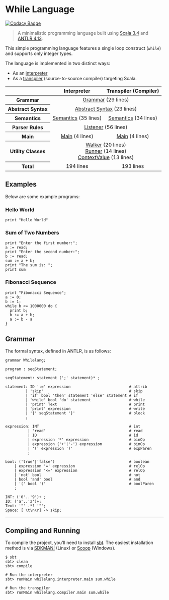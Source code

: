 # While Language

[![Codacy Badge](https://api.codacy.com/project/badge/Grade/b1705795c5f74b9289b6f4c942dd5911)](https://app.codacy.com/gh/lrlucena/whilelang)
> A minimalistic programming language built using [Scala 3.4](https://scala-lang.org) and [ANTLR 4.13](https://antlr.org).

This simple programming language features a single loop construct (`while`) and supports only integer types. 

The language is implemented in two distinct ways:
- As an [interpreter](interpreter.md)
- As a [transpiler](transpiler.md) (source-to-source compiler) targeting Scala.

<table>
  <thead>
    <tr>
      <th></th>
      <th align="center">Interpreter</th>
      <th align="center">Transpiler (Compiler)</th>
    </tr>
  </thead>
  <tbody>
    <tr>
      <th>Grammar</th>
      <td colspan="2" align="center">
        <a href="#grammar">Grammar</a> (29 lines)
      </td>
    </tr>
    <tr>
      <th>Abstract Syntax</th>
      <td colspan="2" align="center">
        <a href="interpreter.md#abstract-syntax">Abstract Syntax</a> (23 lines)
      </td>
    </tr>
    <tr>
      <th>Semantics</th>
      <td align="center"><a href="interpreter.md#semantics">Semantics</a> (35 lines)</td>
      <td align="center"><a href="transpiler.md#semantics">Semantics</a> (34 lines)</td>
    </tr>
    <tr>
      <th>Parser Rules</th>
      <td colspan="2" align="center">
        <a href="interpreter.md#parser-rules">Listener</a> (56 lines)
      </td>
    </tr>
    <tr>
      <th>Main</th>
      <td align="center"><a href="interpreter.md#main">Main</a> (4 lines)</td>
      <td align="center"><a href="transpiler.md#main">Main</a> (4 lines)</td>
    </tr>
    <tr>
      <th>Utility Classes</th>
      <td colspan="2" align="center">
        <a href="interpreter.md#walker">Walker</a> (20 lines)<br>
        <a href="interpreter.md#runner">Runner</a> (14 lines)<br>
        <a href="interpreter.md#contextvalue">ContextValue</a> (13 lines)
      </td>
    </tr>
    <tr>
      <th>Total</th>
      <td align="center">194 lines</td>
      <td align="center">193 lines</td>
    </tr>
  </tbody>
</table>

## Examples
Below are some example programs:

### Hello World
````text
print "Hello World"
````

### Sum of Two Numbers
````text
print "Enter the first number:";
a := read;
print "Enter the second number:";
b := read;
sum := a + b;
print "The sum is: ";
print sum
````

### Fibonacci Sequence
````text
print "Fibonacci Sequence";
a := 0;
b := 1;
while b <= 1000000 do {
  print b;
  b := a + b;
  a := b - a
}
````

## Grammar
The formal syntax, defined in ANTLR, is as follows:

````antlr
grammar Whilelang;

program : seqStatement;

seqStatement: statement (';' statement)* ;

statement: ID ':=' expression                          # attrib
         | 'skip'                                      # skip
         | 'if' bool 'then' statement 'else' statement # if
         | 'while' bool 'do' statement                 # while
         | 'print' Text                                # print
         | 'print' expression                          # write
         | '{' seqStatement '}'                        # block
         ;

expression: INT                                        # int
          | 'read'                                     # read
          | ID                                         # id
          | expression '*' expression                  # binOp
          | expression ('+'|'-') expression            # binOp
          | '(' expression ')'                         # expParen
          ;

bool: ('true'|'false')                                 # boolean
    | expression '=' expression                        # relOp
    | expression '<=' expression                       # relOp
    | 'not' bool                                       # not
    | bool 'and' bool                                  # and
    | '(' bool ')'                                     # boolParen
    ;

INT: ('0'..'9')+ ;
ID: ('a'..'z')+;
Text: '"' .*? '"';
Space: [ \t\n\r] -> skip;
````

---

## Compiling and Running

To compile the project, you'll need to install [sbt](https://www.scala-sbt.org/). The easiest installation method is via [SDKMAN!](https://sdkman.io/install) (Linux) or [Scoop](https://scoop.sh/) (Windows).

````shell
$ sbt
sbt> clean
sbt> compile

# Run the interpreter
sbt> runMain whilelang.interpreter.main sum.while

# Run the transpiler
sbt> runMain whilelang.compiler.main sum.while
````
